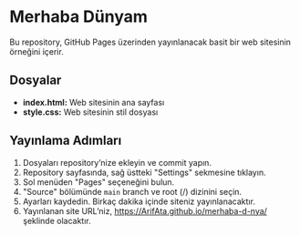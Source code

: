 # Merhaba Dünyam

Bu repository, GitHub Pages üzerinden yayınlanacak basit bir web sitesinin örneğini içerir.

## Dosyalar

- **index.html:** Web sitesinin ana sayfası
- **style.css:** Web sitesinin stil dosyası

## Yayınlama Adımları

1. Dosyaları repository’nize ekleyin ve commit yapın.
2. Repository sayfasında, sağ üstteki "Settings" sekmesine tıklayın.
3. Sol menüden "Pages" seçeneğini bulun.
4. "Source" bölümünde `main` branch ve root (/) dizinini seçin.
5. Ayarları kaydedin. Birkaç dakika içinde siteniz yayınlanacaktır.
6. Yayınlanan site URL’niz, https://ArifAta.github.io/merhaba-d-nya/ şeklinde olacaktır.
